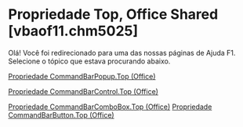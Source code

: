 
# Propriedade Top, Office Shared [vbaof11.chm5025]

Olá! Você foi redirecionado para uma das nossas páginas de Ajuda F1. Selecione o tópico que estava procurando abaixo.

[Propriedade CommandBarPopup.Top (Office)](http://msdn.microsoft.com/library/8949a41f-3772-be86-d794-002c680a4ade%28Office.15%29.aspx)

[Propriedade CommandBarControl.Top (Office)](http://msdn.microsoft.com/library/72513f35-86ec-1fde-b056-6d50c06d8a4c%28Office.15%29.aspx)

[Propriedade CommandBarComboBox.Top (Office)](http://msdn.microsoft.com/library/f49930ca-9dba-9d9b-b7bb-93de87cdfcf8%28Office.15%29.aspx)
[Propriedade CommandBarButton.Top (Office)](http://msdn.microsoft.com/library/4ad019ed-a344-dac5-0063-b52bdead7916%28Office.15%29.aspx)
